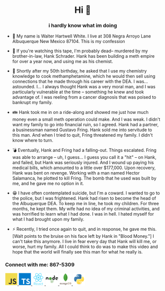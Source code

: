 <h1 align="center">Hi 👋</h1>
<h3 align="center">i hardly know what im doing</h3>

- 👴 My name is Walter Hartwell White. I live at 308 Negra Arroyo Lane Albuquerque New Mexico 87104. This is my confession

- 💊 If you're watching this tape, I'm probably dead– murdered by my brother-in-law, Hank Schrader. Hank has been building a meth empire for over a year now, and using me as his chemist.

- 🧪 Shortly after my 50th birthday, he asked that I use my chemistry knowledge to cook methamphetamine, which he would then sell using connections that he made through his career with the DEA. I was... astounded. I... I always thought Hank was a very moral man, and I was particularly vulnerable at the time – something he knew and took advantage of. I was reeling from a cancer diagnosis that was poised to bankrupt my family.

- 👪 Hank took me in on a ride-along and showed me just how much money even a small meth operation could make. And I was weak. I didn't want my family to go into financial ruin, so I agreed. Hank had a partner, a businessman named Gustavo Fring. Hank sold me into servitude to this man. And when I tried to quit, Fring threatened my family. I didn't know where to turn.

- 💣 Eventually, Hank and Fring had a falling-out. Things escalated. Fring was able to arrange – uh, I guess... I guess you call it a "hit" – on Hank, and failed, but Hank was seriously injured. And I wound up paying his medical bills, which amounted to a little over $177,000. Upon recovery, Hank was bent on revenge. Working with a man named Hector Salamanca, he plotted to kill Fring. The bomb that he used was built by me, and he gave me no option in it.

- 😁 I have often contemplated suicide, but I'm a coward. I wanted to go to the police, but I was frightened. Hank had risen to become the head of the Albuquerque DEA. To keep me in line, he took my children. For three months, he kept them. My wife had no idea of my criminal activities, and was horrified to learn what I had done. I was in hell. I hated myself for what I had brought upon my family.

- ⚡ Recently, I tried once again to quit, and in response, he gave me this. [Walt points to the bruise on his face left by Hank in "Blood Money."] I can't take this anymore. I live in fear every day that Hank will kill me, or worse, hurt my family. All I could think to do was to make this video and hope that the world will finally see this man for what he really is.

<h3 align="left">Connect with me: 867-5309</h3>
<p align="left">
  <a href="https://developer.mozilla.org/en-US/docs/Web/JavaScript" target="_blank" rel="noreferrer"> <img src="https://raw.githubusercontent.com/devicons/devicon/master/icons/javascript/javascript-original.svg" alt="javascript" width="40" height="40"/> </a>
  <a href="https://www.typescriptlang.org/" target="_blank" rel="noreferrer"> <img src="https://raw.githubusercontent.com/devicons/devicon/master/icons/typescript/typescript-original.svg" alt="typescript" width="40" height="40"/> </a>
  <a href="https://reactjs.org/" target="_blank" rel="noreferrer"> <img src="https://raw.githubusercontent.com/devicons/devicon/master/icons/react/react-original-wordmark.svg" alt="react" width="40" height="40"/> </a>
  <a href="https://nodejs.org" target="_blank" rel="noreferrer"> <img src="https://raw.githubusercontent.com/devicons/devicon/master/icons/nodejs/nodejs-original-wordmark.svg" alt="nodejs" width="40" height="40"/> </a>
  <a href="https://www.mongodb.com/" target="_blank" rel="noreferrer"> <img src="https://raw.githubusercontent.com/devicons/devicon/master/icons/mongodb/mongodb-original-wordmark.svg" alt="mongodb" width="40" height="40"/> </a>
  <a href="https://www.python.org" target="_blank" rel="noreferrer"> <img src="https://raw.githubusercontent.com/devicons/devicon/master/icons/python/python-original.svg" alt="python" width="40" height="40"/> </a>
</p>

</p>
